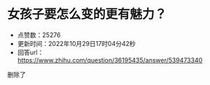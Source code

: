 # 女孩子要怎么变的更有魅力？
- 点赞数：25276
- 更新时间：2022年10月29日17时04分42秒
- 回答url：https://www.zhihu.com/question/36195435/answer/539473340
<body>
 <p data-pid="OrKdEMQu">删除了</p>
</body>
